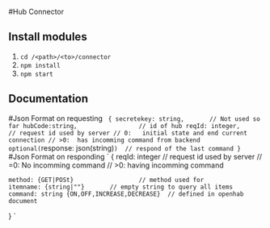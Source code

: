 #Hub Connector

## Install modules
1. `cd /<path>/<to>/connector`
2. `npm install`
3. `npm start`

## Documentation
#Json Format on requesting
`
{
  secretekey: string, 		// Not used so far
	hubCode:string, 				// id of hub
	reqId: integer, 				// request id used by server
													// 0: 	initial state and end current connection
													// >0: 	has incomming command from backend
	optional(`response: json(string)`)	// respond of the last command
}
`
#Json Format on responding 
`
{
    reqId: integer          		// request id used by server
																// =0: 	No incomming command
																// >0: 	having incomming command

    method: {GET|POSt}					// method used for 
    itemname: {string|""}     	// empty string to query all items
    command: string {ON,OFF,INCREASE,DECREASE}	// defined in openhab document
 }
`
